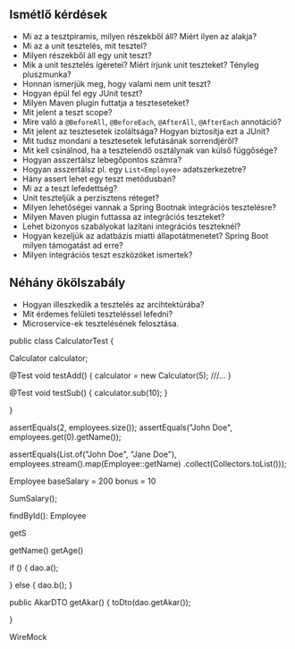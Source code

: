 ## Ismétlő kérdések

* Mi az a tesztpiramis, milyen részekből áll? Miért ilyen az alakja?
* Mi az a unit tesztelés, mit tesztel?
* Milyen részekből áll egy unit teszt?
* Mik a unit tesztelés ígéretei? Miért írjunk unit teszteket? Tényleg pluszmunka?
* Honnan ismerjük meg, hogy valami nem unit teszt?
* Hogyan épül fel egy JUnit teszt?
* Milyen Maven plugin futtatja a teszteseteket?
* Mit jelent a teszt scope?
* Mire való a `@BeforeAll`, `@BeforeEach`, `@AfterAll`, `@AfterEach` annotáció?
* Mit jelent az tesztesetek izoláltsága? Hogyan biztosítja ezt a JUnit?
* Mit tudsz mondani a tesztesetek lefutásának sorrendjéről?
* Mit kell csinálnod, ha a tesztelendő osztálynak van külső függősége?
* Hogyan asszertálsz lebegőpontos számra?
* Hogyan asszertálsz pl. egy `List<Employee>` adatszerkezetre?
* Hány assert lehet egy teszt metódusban?
* Mi az a teszt lefedettség?
* Unit teszteljük a perzisztens réteget?
* Milyen lehetőségei vannak a Spring Bootnak integrációs tesztelésre?
* Milyen Maven plugin futtassa az integrációs teszteket?
* Lehet bizonyos szabályokat lazítani integrációs teszteknél?
* Hogyan kezeljük az adatbázis miatti állapotátmenetet? Spring Boot milyen támogatást ad erre?
* Milyen integrációs teszt eszközöket ismertek?

## Néhány ökölszabály

* Hogyan illeszkedik a tesztelés az arcihtektúrába?
* Mit érdemes felületi teszteléssel lefedni?
* Microservice-ek tesztelésének felosztása.


public class CalculatorTest {

  Calculator calculator;

  @Test
  void testAdd() {
    calculator = new Calculator(5);
    ///...
  }

  @Test
  void testSub() {
    calculator.sub(10);
  }


}

assertEquals(2, employees.size());
assertEquals("John Doe", employees.get(0).getName());

assertEquals(List.of("John Doe", "Jane Doe"), employees.stream().map(Employee::getName)
.collect(Collectors.toList()));


Employee
  baseSalary = 200
  bonus = 10

  SumSalary();

findById(): Employee

getS

getName()
getAge()

if () {
  dao.a();

}
else {
  dao.b();
}

public AkarDTO getAkar() {
  toDto(dao.getAkar());

}


WireMock
